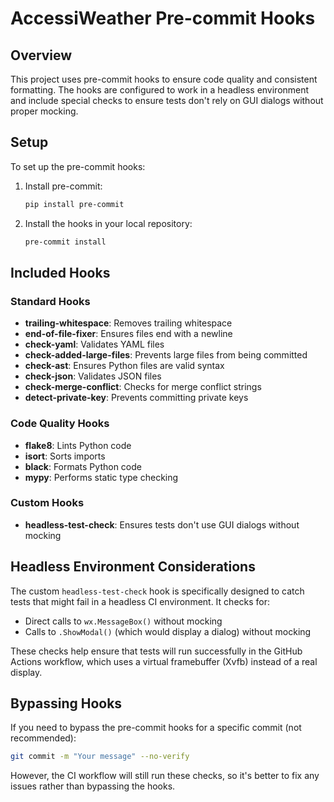 # AccessiWeather Pre-commit Hooks

## Overview

This project uses pre-commit hooks to ensure code quality and consistent formatting. The hooks are configured to work in a headless environment and include special checks to ensure tests don't rely on GUI dialogs without proper mocking.

## Setup

To set up the pre-commit hooks:

1. Install pre-commit:
   ```bash
   pip install pre-commit
   ```

2. Install the hooks in your local repository:
   ```bash
   pre-commit install
   ```

## Included Hooks

### Standard Hooks
- **trailing-whitespace**: Removes trailing whitespace
- **end-of-file-fixer**: Ensures files end with a newline
- **check-yaml**: Validates YAML files
- **check-added-large-files**: Prevents large files from being committed
- **check-ast**: Ensures Python files are valid syntax
- **check-json**: Validates JSON files
- **check-merge-conflict**: Checks for merge conflict strings
- **detect-private-key**: Prevents committing private keys

### Code Quality Hooks
- **flake8**: Lints Python code
- **isort**: Sorts imports
- **black**: Formats Python code
- **mypy**: Performs static type checking

### Custom Hooks
- **headless-test-check**: Ensures tests don't use GUI dialogs without mocking

## Headless Environment Considerations

The custom `headless-test-check` hook is specifically designed to catch tests that might fail in a headless CI environment. It checks for:

- Direct calls to `wx.MessageBox()` without mocking
- Calls to `.ShowModal()` (which would display a dialog) without mocking

These checks help ensure that tests will run successfully in the GitHub Actions workflow, which uses a virtual framebuffer (Xvfb) instead of a real display.

## Bypassing Hooks

If you need to bypass the pre-commit hooks for a specific commit (not recommended):

```bash
git commit -m "Your message" --no-verify
```

However, the CI workflow will still run these checks, so it's better to fix any issues rather than bypassing the hooks.
